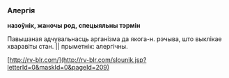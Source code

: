 ### Алергія
**назоўнік, жаночы род, спецыяльны тэрмін**

Павышаная адчувальнасць арганізма да якога-н. рэчыва, што выклікае хваравіты стан. || прыметнік: алергічны.

<a rel="author">[http://rv-blr.com/](http://rv-blr.com/slounik.jsp?letterId=0&maskId=0&pageId=209)</a>
